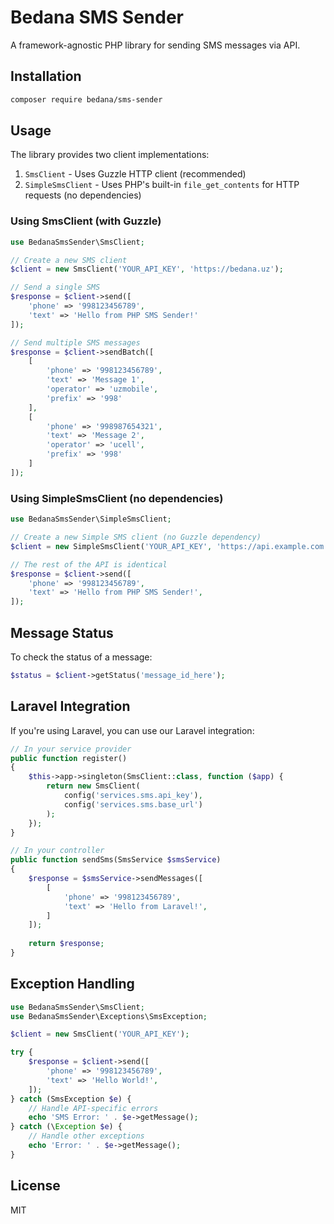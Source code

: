 # Bedana SMS Sender

A framework-agnostic PHP library for sending SMS messages via API.

## Installation

```bash
composer require bedana/sms-sender
```

## Usage

The library provides two client implementations:

1. `SmsClient` - Uses Guzzle HTTP client (recommended)
2. `SimpleSmsClient` - Uses PHP's built-in `file_get_contents` for HTTP requests (no dependencies)

### Using SmsClient (with Guzzle)

```php
use BedanaSmsSender\SmsClient;

// Create a new SMS client
$client = new SmsClient('YOUR_API_KEY', 'https://bedana.uz');

// Send a single SMS
$response = $client->send([
    'phone' => '998123456789',
    'text' => 'Hello from PHP SMS Sender!'
]);

// Send multiple SMS messages
$response = $client->sendBatch([
    [
        'phone' => '998123456789',
        'text' => 'Message 1',
        'operator' => 'uzmobile',
        'prefix' => '998'
    ],
    [
        'phone' => '998987654321',
        'text' => 'Message 2',
        'operator' => 'ucell',
        'prefix' => '998'
    ]
]);
```

### Using SimpleSmsClient (no dependencies)

```php
use BedanaSmsSender\SimpleSmsClient;

// Create a new Simple SMS client (no Guzzle dependency)
$client = new SimpleSmsClient('YOUR_API_KEY', 'https://api.example.com');

// The rest of the API is identical
$response = $client->send([
    'phone' => '998123456789',
    'text' => 'Hello from PHP SMS Sender!',
]);
```

## Message Status

To check the status of a message:

```php
$status = $client->getStatus('message_id_here');
```

## Laravel Integration

If you're using Laravel, you can use our Laravel integration:

```php
// In your service provider
public function register()
{
    $this->app->singleton(SmsClient::class, function ($app) {
        return new SmsClient(
            config('services.sms.api_key'),
            config('services.sms.base_url')
        );
    });
}

// In your controller
public function sendSms(SmsService $smsService)
{
    $response = $smsService->sendMessages([
        [
            'phone' => '998123456789',
            'text' => 'Hello from Laravel!',
        ]
    ]);
    
    return $response;
}
```

## Exception Handling

```php
use BedanaSmsSender\SmsClient;
use BedanaSmsSender\Exceptions\SmsException;

$client = new SmsClient('YOUR_API_KEY');

try {
    $response = $client->send([
        'phone' => '998123456789',
        'text' => 'Hello World!',
    ]);
} catch (SmsException $e) {
    // Handle API-specific errors
    echo 'SMS Error: ' . $e->getMessage();
} catch (\Exception $e) {
    // Handle other exceptions
    echo 'Error: ' . $e->getMessage();
}
```

## License

MIT

